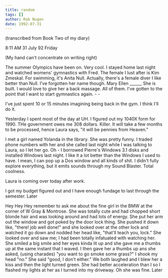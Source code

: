 ```yaml
---
title: random
tags: []
author: Rob Nugen
date: 1992-07-31
---
```


<p class=note>(transcribed from Book Two of my diary)

<p class=date>8:11 AM 31 July 92 Friday

<p>(My hand can't concentrate on writing right)

<p>The summer Olympics have been on.  Very cool.  I stayed home last
night and watched womens' gymnastics with Fred.  The female I lust
after is Kim Zmeskal.  For swimming, it's Anita Null.  Actually,
there's a female diver I like better than Null.  I've forgotten her
name though.  Mary Ellen ______  She is built. I would love to give
her a back massage.  All of them.  I've gotten to the point that I
want to start gymnastics again. - -  

<p>I've just spent 10 or 15 minutes imagining being back in the gym.
I think I'll do it.

<p>Yesterday I spent most of the day at UH.  I figured out my 1040X
form for 1990.  THe government owes me 308 dollars.  Killer.  It will
take a few months to be processed, hence Laura says, "it will be
pennies from Heaven."

<p>I met a girl named Yolanda in the library.  She was pretty funny.
I traded phone numbers with her and she called last night while I was
talking to Laura, so I let her go.  Oh - I borrowed Pierre's Windows
3.1 disks and installed Windows last night.  I like it a lot better
than the Windows I used to have.  I mean, I can pop up a Dos window
and all kinds of shit.  I didn't fully explore everything, but it
emits sounds through my Sound Blaster.  Total coolness.

<p>Laura is coming over today after work.

<p>I got my budget figured out and I have enough fundage to last
through the semester.  Later

<p>Hey Hey Hey remember to ask me about the fine girl in the BMW at
the corner of W Gray & Montrose.  She was totally cute and had chopped
short blonde hair and was looking around and had lots of energy.  She
put her arm out the window and got poked by the door lock thing.  She
pushed it down like, "there!  job well done!"  and she looked over at
the other lock and watched it go down and nodded her head like,
"that'll teach you, lock."  She looked over and saw me; I had been
totally infatuated with watching her.  She smiled a big smile and her
eyes kinda lit up and she gave me a thumbs up at the same instant that
I waved.  I then gave her a thumbs up ans she asked, (using charades)
"you want to go smoke some grass?"  I shook my head "no."  She said
"good, I don't either."  We both laughed and I blew her a kiss and
then the light turned green.  She had better acceleration than I so I
flashed my lights at her as I turned into my driveway.  Oh she was
fine.  Later
